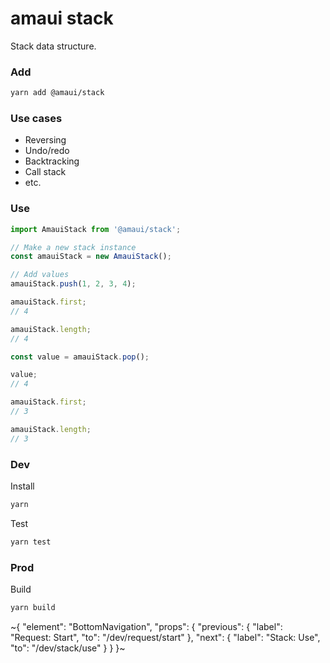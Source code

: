 
# amaui stack

Stack data structure.

### Add

```sh
yarn add @amaui/stack
```

### Use cases
- Reversing
- Undo/redo
- Backtracking
- Call stack
- etc.

### Use

```ts
import AmauiStack from '@amaui/stack';

// Make a new stack instance
const amauiStack = new AmauiStack();

// Add values
amauiStack.push(1, 2, 3, 4);

amauiStack.first;
// 4

amauiStack.length;
// 4

const value = amauiStack.pop();

value;
// 4

amauiStack.first;
// 3

amauiStack.length;
// 3
```

### Dev

Install

```sh
yarn
```

Test

```sh
yarn test
```

### Prod

Build

```sh
yarn build
```

~{
  "element": "BottomNavigation",
  "props": {
    "previous": {
      "label": "Request: Start",
      "to": "/dev/request/start"
    },
    "next": {
      "label": "Stack: Use",
      "to": "/dev/stack/use"
    }
  }
}~
